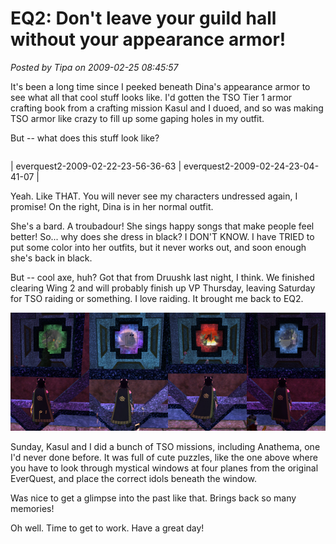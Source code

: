 # EQ2: Don't leave your guild hall without your appearance armor!

*Posted by Tipa on 2009-02-25 08:45:57*

It's been a long time since I peeked beneath Dina's appearance armor to see what all that cool stuff looks like. I'd gotten the TSO Tier 1 armor crafting book from a crafting mission Kasul and I duoed, and so was making TSO armor like crazy to fill up some gaping holes in my outfit.

But -- what does this stuff look like?



|  |  |
| --- | --- |
|
 everquest2-2009-02-22-23-56-36-63 |
 everquest2-2009-02-24-23-04-41-07 |




Yeah. Like THAT. You will never see my characters undressed again, I promise! On the right, Dina is in her normal outfit.

She's a bard. A troubadour! She sings happy songs that make people feel better! So... why does she dress in black? I DON'T KNOW. I have TRIED to put some color into her outfits, but it never works out, and soon enough she's back in black.

But -- cool axe, huh? Got that from Druushk last night, I think. We finished clearing Wing 2 and will probably finish up VP Thursday, leaving Saturday for TSO raiding or something. I love raiding. It brought me back to EQ2.

![fourplanes](../uploads/2009/02/fourplanes.jpg "fourplanes")

Sunday, Kasul and I did a bunch of TSO missions, including Anathema, one I'd never done before. It was full of cute puzzles, like the one above where you have to look through mystical windows at four planes from the original EverQuest, and place the correct idols beneath the window.

Was nice to get a glimpse into the past like that. Brings back so many memories!

Oh well. Time to get to work. Have a great day!

